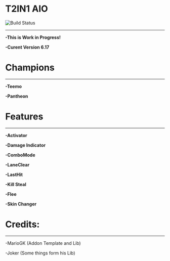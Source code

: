 # T2IN1 AIO

![Build Status](https://camo.githubusercontent.com/cfcaf3a99103d61f387761e5fc445d9ba0203b01/68747470733a2f2f7472617669732d63692e6f72672f6477796c2f657374612e7376673f6272616e63683d6d6173746572?branch=master)

___
**-This is Work in Progress!**

**-Curent Version 6.17**


# Champions
___

**-Teemo**

**-Pantheon**


# Features
___

**-Activator**

**-Damage Indicator**

**-ComboMode**

**-LaneClear**

**-LastHit**

**-Kill Steal**

**-Flee**

**-Skin Changer**


# Credits:
___

-MarioGK (Addon Template and Lib)

-Joker (Some things form his Lib)
